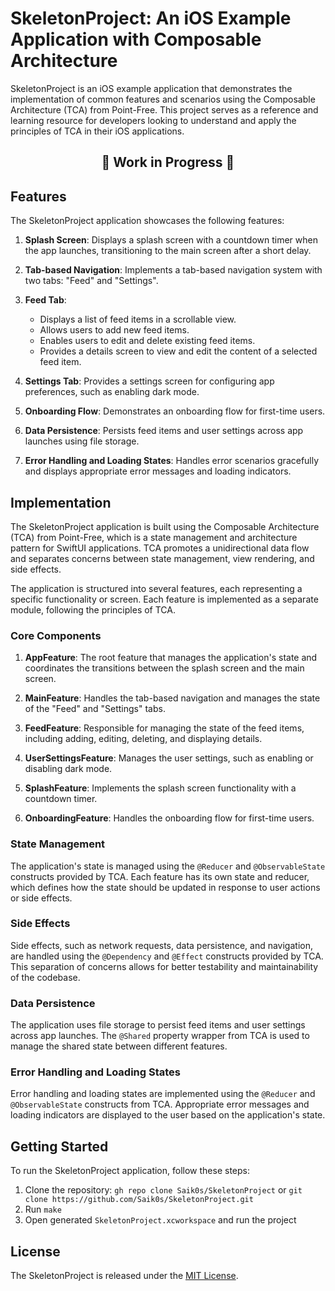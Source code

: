 # SkeletonProject: An iOS Example Application with Composable Architecture

SkeletonProject is an iOS example application that demonstrates the implementation of common features and scenarios using the Composable Architecture (TCA) from Point-Free. This project serves as a reference and learning resource for developers looking to understand and apply the principles of TCA in their iOS applications.

<div align="center">
  <h2 style="font-size: 1.5em;">🚧 Work in Progress 🚧</h2>
</div>

## Features

The SkeletonProject application showcases the following features:

1. **Splash Screen**: Displays a splash screen with a countdown timer when the app launches, transitioning to the main screen after a short delay.

2. **Tab-based Navigation**: Implements a tab-based navigation system with two tabs: "Feed" and "Settings".

3. **Feed Tab**:
   - Displays a list of feed items in a scrollable view.
   - Allows users to add new feed items.
   - Enables users to edit and delete existing feed items.
   - Provides a details screen to view and edit the content of a selected feed item.

4. **Settings Tab**: Provides a settings screen for configuring app preferences, such as enabling dark mode.

5. **Onboarding Flow**: Demonstrates an onboarding flow for first-time users.

6. **Data Persistence**: Persists feed items and user settings across app launches using file storage.

7. **Error Handling and Loading States**: Handles error scenarios gracefully and displays appropriate error messages and loading indicators.

## Implementation

The SkeletonProject application is built using the Composable Architecture (TCA) from Point-Free, which is a state management and architecture pattern for SwiftUI applications. TCA promotes a unidirectional data flow and separates concerns between state management, view rendering, and side effects.

The application is structured into several features, each representing a specific functionality or screen. Each feature is implemented as a separate module, following the principles of TCA.

### Core Components

1. **AppFeature**: The root feature that manages the application's state and coordinates the transitions between the splash screen and the main screen.

2. **MainFeature**: Handles the tab-based navigation and manages the state of the "Feed" and "Settings" tabs.

3. **FeedFeature**: Responsible for managing the state of the feed items, including adding, editing, deleting, and displaying details.

4. **UserSettingsFeature**: Manages the user settings, such as enabling or disabling dark mode.

5. **SplashFeature**: Implements the splash screen functionality with a countdown timer.

6. **OnboardingFeature**: Handles the onboarding flow for first-time users.

### State Management

The application's state is managed using the `@Reducer` and `@ObservableState` constructs provided by TCA. Each feature has its own state and reducer, which defines how the state should be updated in response to user actions or side effects.

### Side Effects

Side effects, such as network requests, data persistence, and navigation, are handled using the `@Dependency` and `@Effect` constructs provided by TCA. This separation of concerns allows for better testability and maintainability of the codebase.

### Data Persistence

The application uses file storage to persist feed items and user settings across app launches. The `@Shared` property wrapper from TCA is used to manage the shared state between different features.

### Error Handling and Loading States

Error handling and loading states are implemented using the `@Reducer` and `@ObservableState` constructs from TCA. Appropriate error messages and loading indicators are displayed to the user based on the application's state.

## Getting Started

To run the SkeletonProject application, follow these steps:

1. Clone the repository: `gh repo clone Saik0s/SkeletonProject` or `git clone https://github.com/Saik0s/SkeletonProject.git`
2. Run `make`
3. Open generated `SkeletonProject.xcworkspace` and run the project

## License

The SkeletonProject is released under the [MIT License](LICENSE).

